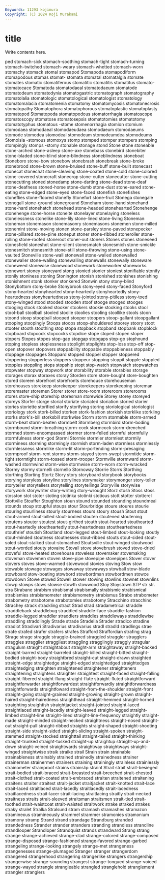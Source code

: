 ```yaml
---
Keywords: 11293 kojimura
Copyright: (C) 2024 Koji Murakami
---
```


# title

Write contents here.



ped stomach-sick stomach-soothing stomach-tight stomach-turning stomach-twitched stomach-weary stomach-whetted stomach-worn
stomachy stomack stomal stomapod Stomapoda stomapodiform stomapodous stomas stomat- stomata
stomatal stomatalgia stomate stomates stomatic stomatiferous stomatitic stomatitis stomatitus stomato-
stomatocace Stomatoda stomatodaeal stomatodaeum stomatode stomatodeum stomatodynia stomatogastric stomatograph stomatography
stomatolalia stomatologic stomatological stomatologist stomatology stomatomalacia stomatomenia stomatomy stomatomycosis stomatonecrosis
stomatopathy Stomatophora stomatophorous stomatoplastic stomatoplasty stomatopod Stomatopoda stomatopodous stomatorrhagia stomatoscope
stomatoscopy stomatose stomatosepsis stomatotomies stomatotomy stomatotyphus stomatous -stome stomenorrhagia stomion
stomium stomodaea stomodaeal stomodaeudaea stomodaeum stomodaeums stomode stomodea stomodeal stomodeum
stomodeumdea stomodeums Stomoisia -stomous stomoxys stomp stomped stomper stompers stomping
stompingly stomps -stomy stonable stonage stond Stone stone stoneable stone-arched
stone-asleep stone-axe stonebass stonebird stonebiter stone-bladed stone-blind stone-blindness stoneblindness stoneboat
Stoneboro stone-bow stonebow stonebrash stonebreak stone-broke stonebrood stone-brown stone-bruised stone-buff
stone-built stonecast stonecat stonechat stone-cleaving stone-coated stone-cold stone-colored stone-covered stonecraft
stonecrop stone-cutter stonecutter stone-cutting stonecutting stoned stonedamp stone-darting stone-dead stone-deaf
stone-deafness stoned-horse stone-dumb stone-dust stone-eared stone-eating stone-edged stone-eyed stone-faced stonefish
stonefishes stoneflies stone-floored stonefly Stonefort stone-fruit Stonega stonegale stonegall stone-ground
stoneground Stoneham stone-hand stonehand stone-hard stonehatch stonehead stone-headed stonehearted Stonehenge
stonehenge stone-horse stoneite stonelayer stonelaying stoneless stonelessness stonelike stone-lily stone-lined
stone-living Stoneman stoneman stonemason stonemasonry stonemasons stonemen stone-milled stonemint stone-moving
stonen stone-parsley stone-paved stonepecker stone-pillared stone-pine stoneput stoner stone-ribbed stoneroller
stone-rolling stone-roofed stoneroot stoner-out stoners Stones stones stoneseed stonesfield stoneshot
stone-silent stonesmatch stonesmich stone-smickle stonesmitch stonesmith stone-still stone-throwing stone-using stone-vaulted
Stoneville stone-wall stonewall stone-walled stonewalled stonewaller stone-walling stonewalling stonewalls stonewally
stoneware stoneweed stonewise stonewood stonework stoneworker stoneworks stonewort stoney stoneyard
stong stonied stonier stoniest stonifiable stonify stonily stoniness stoning Stonington
stonish stonished stonishes stonishing stonishment stonk stonker stonkered Stonwin stony
stony-blind Stonybottom stony-broke Stonybrook stony-eyed stony-faced Stonyford stony-hearted stonyhearted stony-heartedly
stonyheartedly stony-heartedness stonyheartedness stony-jointed stony-pitiless stony-toed stony-winged stood stooded stooden
stoof stooge stooged stooges stooging stook stooked stooker stookers stookie
stooking stooks stool stool-ball stoolball stooled stoolie stoolies stooling stoollike
stools stoon stoond stoop stoopball stooped stooper stoopers stoop-gallant stoopgallant
stooping stoopingly Stoops stoops stoop-shouldered stoorey stoory stoot stooter stooth
stoothing stop stopa stopback stopband stopbank stopblock stopboard stopcock stopcocks
stopdice stope stoped stopen stoper stopers Stopes stopes stop-gap stopgap
stopgaps stop-go stophound stoping stopless stoplessness stoplight stoplights stop-loss stop-off
stop-open stopover stopovers stoppability stoppable stoppableness stoppably stoppage stoppages Stoppard
stopped stoppel stopper stoppered stoppering stopperless stoppers stoppeur stopping stoppit
stopple stoppled stopples stoppling stops stopship stopt stop-watch stopwatch stopwatches
stopwater stopway stopwork stor storability storable storables storage storages storax
storaxes storay Storden store store-bought store-boughten stored storeen storefront storefronts
storehouse storehouseman storehouses storekeep storekeeper storekeepers storekeeping storeman storemaster storemen
Storer storer store-room storeroom storerooms stores store-ship storeship storesman storewide
Storey storey storeyed storeys Storfer storge storial storiate storiated storiation
storied storier stories storiette storified storify storifying storing storiological storiologist
storiology stork stork-billed storken stork-fashion storkish storklike storkling storks stork's-bill
storksbill storkwise Storm storm stormable storm-armed storm-beat storm-beaten stormbelt Stormberg
stormbird storm-boding stormbound storm-breathing storm-cock stormcock storm-drenched stormed storm-encompassed stormer
storm-felled stormful stormfully stormfulness storm-god Stormi Stormie stormier stormiest stormily
storminess storming stormingly stormish storm-laden stormless stormlessly stormlessness stormlike storm-lit
storm-portending storm-presaging stormproof storm-rent storms storm-stayed storm-swept stormtide storm-tight stormtight
storm-tossed storm-trooper Stormville stormward storm-washed stormwind storm-wise stormwise storm-worn storm-wracked
Stormy stormy stornelli stornello Stornoway Storrie Storrs Storthing storthing Storting
Stortz Story story storyboard storybook storybooks storying storyless storyline storylines
storymaker storymonger story-teller storyteller storytellers storytelling storytellings Storyville storywise storywork
storywriter story-writing story-wrought Storz stosh Stoss stoss stosston stot stoter
stoting stotinka stotinki stotious stott stotter stotterel Stottville Stouffer Stoughton
stoun stound stounded stounding stoundmeal stounds stoup stoupful stoups stour
Stourbridge stoure stoures stourie stouring stourliness stourly stourness stours stoury
stoush Stout stout stout-armed stout-billed stout-bodied stouten stoutened stoutening stoutens
stouter stoutest stout-girthed stouth stout-hearted stouthearted stout-heartedly stoutheartedly stout-heartedness stoutheartedness
stouthrief stoutish Stoutland stout-legged stout-limbed stout-looking stoutly stout-minded stoutness stoutnesses
stout-ribbed stouts stout-sided stout-soled stout-stalked stout-stomached Stoutsville stout-winged stoutwood stout-worded
stouty stovaine Stovall stove stovebrush stoved stove-dried stoveful stove-heated stovehouse
stoveless stovemaker stovemaking stoveman stovemen stoven stove-pipe stovepipe stovepipes Stover
stover stovers stoves stove-warmed stovewood stovies stoving Stow stow stowable
stowage stowages stowaway stowaways stowball stow-blade stowboard stow-boating stowbord stowbordman
stowbordmen stowce stowdown Stowe stowed Stowell stower stowing stowlins stownet
stownlins stowp stowps stows stowse stowth stowwood Stoy Stoystown STP
str str. stra Strabane strabism strabismal strabismally strabismic strabismical strabismies
strabismometer strabismometry strabismus Strabo strabometer strabometry strabotome strabotomies strabotomy Stracchino
stracchino Strachey strack strackling stract Strad strad stradametrical straddle straddleback
straddlebug straddled straddle-face straddle-fashion straddle-legged straddler straddlers straddles straddleways straddlewise
straddling straddlingly Strade strade Stradella Strader stradico stradine stradiot Stradivari
Stradivarius stradivarius stradl stradld stradlings strae strafe strafed strafer strafers
strafes Strafford Straffordian strafing strag Strage strage straggle straggle-brained straggled
straggler stragglers straggles stragglier straggliest straggling stragglingly straggly stragular stragulum
straight straightabout straight-arm straightaway straight-backed straight-barred straight-barreled straight-billed straight-bitted straight-bodied
straight-body straightbred straight-cut straight-drawn straighted straight-edge straightedge straight-edged straightedged straightedges
straightedging straighten straightened straightener straighteners straightening straightens straighter straightest straight-faced
straight-falling straight-fibered straight-flung straight-flute straight-fluted straightforward straightforwarder straightforwardest straightforwardly straightforwardness
straightforwards straightfoward straight-from-the-shoulder straight-front straight-going straight-grained straight-growing straight-grown straight-haired straight-hairedness
straighthead straight-hemmed straight-horned straighting straightish straightjacket straight-jointed straight-laced straightlaced straight-lacedly
straight-leaved straight-legged straight-limbed straight-line straight-lined straight-line-frequency straightly straight-made straight-minded straight-necked
straightness straight-nosed straight-out straight-pull straight-ribbed straights straight-shaped straight-shooting straight-side straight-sided
straight-sliding straight-spoken straight-stemmed straight-stocked straighttail straight-tailed straight-thinking straight-trunked straight-tusked straight-up
straightup straight-up-and-down straight-veined straightwards straightway straightways straight-winged straightwise straik straike
strail Strain strain strainable strainableness strainably strained strainedly strainedness strainer
strainerman strainermen strainers straining strainingly strainless strainlessly strainometer strainproof strains
strainslip straint Strait strait strait-besieged strait-bodied strait-braced strait-breasted strait-breeched strait-chested
strait-clothed strait-coated strait-embraced straiten straitened straitening straitens straiter straitest strait-jacket
straitjacket strait-knotted strait-lace strait-laced straitlaced strait-lacedly straitlacedly strait-lacedness straitlacedness strait-lacer
strait-lacing straitlacing straitly strait-necked straitness straits strait-sleeved straitsman straitsmen strait-tied
strait-toothed strait-waistcoat strait-waisted straitwork strake straked strakes straky stralet Stralka
Stralsund stram stramash stramashes stramazon stramineous stramineously strammel strammer stramonies
stramonium stramony stramp Strand strand strandage Strandburg stranded strandedness Strander
strander stranders stranding strandless strandline strandlooper Strandloper Strandquist strands strandward
Strang strang strange strange-achieved strange-clad strange-colored strange-composed strange-disposed strange-fashioned strange-favored
strange-garbed strangeling strange-looking strangely strange-met strangeness strangenesses strange-plumaged Stranger stranger
strangerdom strangered strangerhood strangering strangerlike strangers strangership strangerwise strange-sounding strangest
strange-tongued strange-voiced strange-wayed strangle strangleable strangled stranglehold stranglement strangler stranglers
